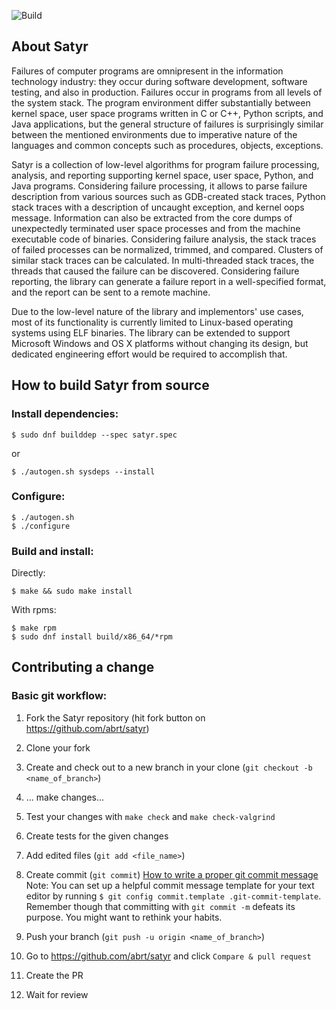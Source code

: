 ![Build](https://github.com/abrt/satyr/workflows/Build/badge.svg)

## About Satyr

Failures of computer programs are omnipresent in the information technology
industry: they occur during software development, software testing, and also in
production.  Failures occur in programs from all levels of the system stack.
The program environment differ substantially between kernel space, user space
programs written in C or C++, Python scripts, and Java applications, but the
general structure of failures is surprisingly similar between the mentioned
environments due to imperative nature of the languages and common concepts such
as procedures, objects, exceptions.

Satyr is a collection of low-level algorithms for program failure processing,
analysis, and reporting supporting kernel space, user space, Python, and Java
programs.  Considering failure processing, it allows to parse failure
description from various sources such as GDB-created stack traces, Python stack
traces with a description of uncaught exception, and kernel oops message.
Information can also be extracted from the core dumps of unexpectedly
terminated user space processes and from the machine executable code of
binaries.  Considering failure analysis, the stack traces of failed processes
can be normalized, trimmed, and compared.  Clusters of similar stack traces can
be calculated.  In multi-threaded stack traces, the threads that caused the
failure can be discovered.  Considering failure reporting, the library can
generate a failure report in a well-specified format, and the report can be
sent to a remote machine.

Due to the low-level nature of the library and implementors' use cases, most of
its functionality is currently limited to Linux-based operating systems using
ELF binaries.  The library can be extended to support Microsoft Windows and OS
X platforms without changing its design, but dedicated engineering effort would
be required to accomplish that.

## How to build Satyr from source

### Install dependencies:

    $ sudo dnf builddep --spec satyr.spec

or

    $ ./autogen.sh sysdeps --install

### Configure:

    $ ./autogen.sh
    $ ./configure

### Build and install:

Directly:

    $ make && sudo make install

With rpms:

    $ make rpm
    $ sudo dnf install build/x86_64/*rpm

## Contributing a change

### Basic git workflow:

1. Fork the Satyr repository (hit fork button on https://github.com/abrt/satyr)

2. Clone your fork

3. Create and check out to a new branch in your clone (`git checkout -b <name_of_branch>`)

4. ... make changes...

5. Test your changes with `make check` and `make check-valgrind`

6. Create tests for the given changes

7. Add edited files (`git add <file_name>`)

8. Create commit (`git commit`) [How to write a proper git commit
   message](https://chris.beams.io/posts/git-commit/)  
Note: You can set up a helpful commit message template for your text editor by running
`$ git config commit.template .git-commit-template`. Remember though that
committing with `git commit -m` defeats its purpose. You might want to rethink
your habits.

9. Push your branch (`git push -u origin <name_of_branch>`)

10. Go to https://github.com/abrt/satyr and click `Compare & pull request`

11. Create the PR

12. Wait for review
